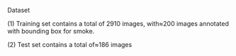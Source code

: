 Dataset

(1)  Training set contains a total of 2910 images, with≈200 images annotated with bounding box for smoke.

(2)  Test set contains a total of≈186 images